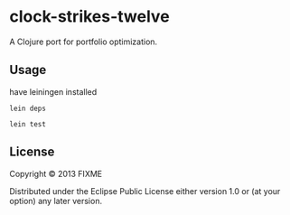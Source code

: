 # clock-strikes-twelve

A Clojure port for portfolio optimization.

## Usage

have leiningen installed

`lein deps`

`lein test`

## License

Copyright © 2013 FIXME

Distributed under the Eclipse Public License either version 1.0 or (at
your option) any later version.
